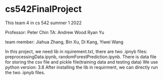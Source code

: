 # cs542FinalProject

This team 4 in cs 542 summer 1 2022

Professor: Peter Chin
TA: Andrew Wood
    Ryan Yu
    
team member: Jiahua Zhang, Bin Xu, Di Kang, Yiwei Wang

In this project, we need lib in rquirement.txt, there are two .ipnyb files: preprocessingData.ipynb, randomForestPrediction.ipynb. 
There is data file for storing the csv file and pickle file(training data and testing data)
We use python version: 3.8
After installing the lib in requirment, we can directly run the two .ipnyb files.
